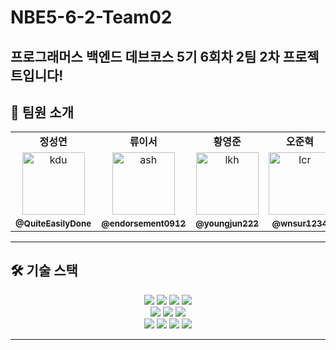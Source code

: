 # NBE5-6-2-Team02
프로그래머스 백엔드 데브코스 5기 6회차 2팀 2차 프로젝트입니다!
---

## 👥 팀원 소개

<table>
  <tbody>
    <tr>
      <td align="center"><b>정성연 </b></td>
      <td align="center"><b>류이서</b></td>
      <td align="center"><b>황영준</b></td>
      <td align="center"><b>오준혁</b></td>
      <td align="center"><b>안재호</b></td>
     <tr/>

<tr>
      <td align="center"><a href="https://github.com/QuiteEasilyDone"><img src="https://github.com/QuiteEasilyDone.png" width="100px;" alt="kdu"/></a></td>
      <td align="center"><a href="https://github.com/endorsement0912"><img src="https://github.com/endorsement0912.png" width="100px;" alt="ash"/></a></td>
      <td align="center"><a href="https://github.com/youngjun222"><img src="https://github.com/youngjun222.png" width="100px;" alt="lkh"/></a></td>
      <td align="center"><a href="https://github.com/wnsur1234"><img src="https://github.com/wnsur1234.png" width="100px;" alt="lcr"/></a></td>
      <td align="center"><a href="https://github.com/EthanAhn00"><img src="https://github.com/EthanAhn00.png" width="100px;" alt="hyj"/></a></td>
     <tr/>

<tr>
      <td align="center"><a href="https://github.com/QuiteEasilyDone"><sub><b>@QuiteEasilyDone</b></sub></a><br /></td>
      <td align="center"><a href="https://github.com/endorsement0912"><sub><b>@endorsement0912</b></sub></a><br /></td>
      <td align="center"><a href="https://github.com/youngjun222"><sub><b>@youngjun222</b></sub></a><br /></td>
      <td align="center"><a href="https://github.com/wnsur1234"><sub><b>@wnsur1234</b></sub></a><br /></td>
      <td align="center"><a href="https://github.com/EthanAhn00"><sub><b>@EthanAhn00</b></sub></a><br /></td>
     <tr/>

  </tbody>
</table>

---

## 🛠 기술 스택

<div align=center> 
  <img src="https://img.shields.io/badge/springboot-6DB33F?style=for-the-badge&logo=springboot&logoColor=white">
  <img src="https://img.shields.io/badge/fastapi-009688?style=for-the-badge&logo=fastapi&logoColor=white"/>
  <img src="https://img.shields.io/badge/MySQL-4479A1?style=for-the-badge&logo=MySQL&logoColor=white">
  <img src="https://img.shields.io/badge/neo4j-4581C3?style=for-the-badge&logo=neo4j&logoColor=white"/>

  <br>
  <img src="https://img.shields.io/badge/langgraph-1C3C3C?style=for-the-badge&logo=langgraph&logoColor=white"/>
  <img src="https://img.shields.io/badge/Spring Security-6DB33F?style=for-the-badge&logo=Spring Security&logoColor=white"/>
  <img src="https://img.shields.io/badge/thymeleaf-005F0F?style=for-the-badge&logo=thymeleaf&logoColor=white"/>

  <br>

  <img src="https://img.shields.io/badge/Git-F05032?style=for-the-badge&logo=git&logoColor=white"/>
  <img src="https://img.shields.io/badge/github-181717?style=for-the-badge&logo=github&logoColor=white">
  <img src="https://img.shields.io/badge/figma-F24E1E?style=for-the-badge&logo=figma&logoColor=white">
  <img src="https://img.shields.io/badge/trello-0052CC?style=for-the-badge&logo=trello&logoColor=white">
  <br>
</div>

---